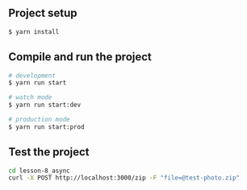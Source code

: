 ## Project setup

```bash
$ yarn install
```

## Compile and run the project

```bash
# development
$ yarn run start

# watch mode
$ yarn run start:dev

# production mode
$ yarn run start:prod
```

## Test the project


```bash
cd lesson-8_async
curl -X POST http://localhost:3000/zip -F "file=@test-photo.zip"  
```
